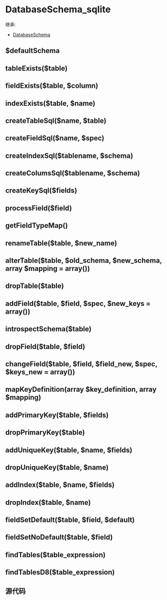 # DatabaseSchema_sqlite

继承:
- [DatabaseSchema](../DatabaseSchema)



## $defaultSchema

## tableExists($table)

## fieldExists($table, $column)

## indexExists($table, $name)

## createTableSql($name, $table)

## createFieldSql($name, $spec)

## createIndexSql($tablename, $schema)

## createColumsSql($tablename, $schema)

## createKeySql($fields)

## processField($field)

## getFieldTypeMap()

## renameTable($table, $new_name)

## alterTable($table, $old_schema, $new_schema, array $mapping = array())

## dropTable($table)

## addField($table, $field, $spec, $new_keys = array())

## introspectSchema($table)

## dropField($table, $field)

## changeField($table, $field, $field_new, $spec, $keys_new = array())

## mapKeyDefinition(array $key_definition, array $mapping)

## addPrimaryKey($table, $fields)

## dropPrimaryKey($table)

## addUniqueKey($table, $name, $fields)

## dropUniqueKey($table, $name)

## addIndex($table, $name, $fields)

## dropIndex($table, $name)

## fieldSetDefault($table, $field, $default)

## fieldSetNoDefault($table, $field)

## findTables($table_expression)

## findTablesD8($table_expression)



## 源代码
```php
```
